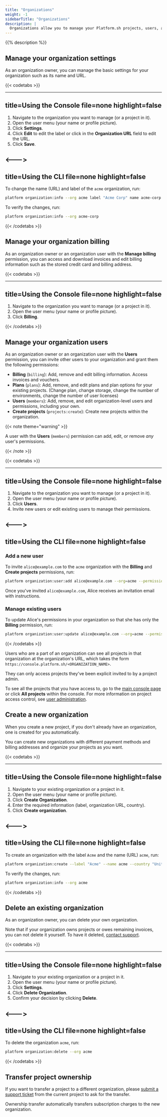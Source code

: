 ```yaml
---
title: "Organizations"
weight: -1
sidebarTitle: "Organizations"
description: |
  Organizations allow you to manage your Platform.sh projects, users, and billing.
---
```


{{% description %}}

## Manage your organization settings

As an organization owner, you can manage the basic settings for your organization such as its name and URL.

{{< codetabs >}}

---
title=Using the Console
file=none
highlight=false
---

1. Navigate to the organization you want to manage (or a project in it).
1. Open the user menu (your name or profile picture).
1. Click **Settings**.
1. Click **Edit** to edit the label or click in the **Organization URL** field to edit the URL.
1. Click **Save**.

<--->
---
title=Using the CLI
file=none
highlight=false
---

To change the name (URL) and label of the `acme` organization, run:

```bash
platform organization:info --org acme label "Acme Corp" name acme-corp
```

To verify the changes, run:

```bash
platform organization:info --org acme-corp
```

{{< /codetabs >}}

## Manage your organization billing

As an organization owner or an organization user with the **Manage billing** permission,
you can access and download invoices and edit billing information such as the stored credit card and billing address.

{{< codetabs >}}

---
title=Using the Console
file=none
highlight=false
---

1. Navigate to the organization you want to manage (or a project in it).
1. Open the user menu (your name or profile picture).
1. Click **Billing**.

{{< /codetabs >}}

## Manage your organization users

As an organization owner or an organization user with the **Users** permission,
you can invite other users to your organization and grant them the following permissions:

* **Billing** (`billing`):
  Add, remove and edit billing information.
  Access invoices and vouchers.
* **Plans** (`plans`):
  Add, remove, and edit plans and plan options for your existing projects.
  (Change plan, change storage, change the number of environments, change the number of user licenses)
* **Users** (`members`):
  Add, remove, and edit organization-level users and permissions, including your own.
* **Create projects** (`projects:create`):
  Create new projects within the organization.


{{< note theme="warning" >}}

A user with the **Users** (`members`) permission can add, edit, or remove _any_ user's permissions.

{{< /note >}}

{{< codetabs >}}

---
title=Using the Console
file=none
highlight=false
---

1. Navigate to the organization you want to manage (or a project in it).
1. Open the user menu (your name or profile picture).
1. Click **Users**.
1. Invite new users or edit existing users to manage their permissions.

<--->
---
title=Using the CLI
file=none
highlight=false
---

### Add a new user

To invite `alice@example.com` to the `acme` organization with the **Billing** and **Create projects** permissions, run:

```bash
platform organization:user:add alice@example.com --org=acme --permission=billing,projects:create
```

Once you've invited `alice@example.com`,
Alice receives an invitation email with instructions.

### Manage existing users

To update Alice's permissions in your organization so that she has only the **Billing** permission, run:

```bash
platform organization:user:update alice@example.com --org=acme --permission=billing
```

{{< /codetabs >}}

Users who are a part of an organization can see all projects in that organization at the organization's URL,
which takes the form `https://console.platform.sh/<ORGANIZATION_NAME>`.

They can only access projects they've been explicit invited to by a project admin.

To see all the projects that you have access to,
go to the [main console page](https://console.platform.sh) or click **All projects** within the console.
For more information on project access control, see [user administration](./users.md).

## Create a new organization

When you create a new project, if you don't already have an organization, one is created for you automatically.

You can create new organizations with different payment methods and billing addresses
and organize your projects as you want.

{{< codetabs >}}

---
title=Using the Console
file=none
highlight=false
---

1. Navigate to your existing organization or a project in it.
1. Open the user menu (your name or profile picture).
1. Click **Create Organization**.
1. Enter the required information (label, organization URL, country).
1. Click **Create organization**.

<--->
---
title=Using the CLI
file=none
highlight=false
---

To create an organization with the label `Acme` and the name (URL) `acme`, run:

```bash
platform organization:create --label "Acme" --name acme --country "United States"
```

To verify the changes, run:

```bash
platform organization:info --org acme
```

{{< /codetabs >}}

## Delete an existing organization

As an organization owner, you can delete your own organization.

Note that if your organization owns projects or owes remaining invoices, you can not delete it yourself.
To have it deleted, [contact support](../overview/get-support.md).

{{< codetabs >}}

---
title=Using the Console
file=none
highlight=false
---

1. Navigate to your existing organization or a project in it.
2. Open the user menu (your name or profile picture).
3. Click **Settings**.
4. Click **Delete Organization**.
5. Confirm your decision by clicking **Delete**.

<--->
---
title=Using the CLI
file=none
highlight=false
---

To delete the organization `acme`, run:

```bash
platform organization:delete --org acme
```

{{< /codetabs >}}

## Transfer project ownership

If you want to transfer a project to a different organization,
please [submit a support ticket](../overview/get-support.md) from the current project to ask for the transfer.

Ownership transfer automatically transfers subscription charges to the new organization.

